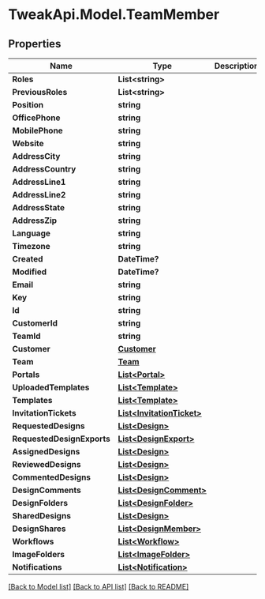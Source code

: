 # TweakApi.Model.TeamMember
## Properties

Name | Type | Description | Notes
------------ | ------------- | ------------- | -------------
**Roles** | **List&lt;string&gt;** |  | 
**PreviousRoles** | **List&lt;string&gt;** |  | [optional] 
**Position** | **string** |  | [optional] 
**OfficePhone** | **string** |  | [optional] 
**MobilePhone** | **string** |  | [optional] 
**Website** | **string** |  | [optional] 
**AddressCity** | **string** |  | [optional] 
**AddressCountry** | **string** |  | [optional] 
**AddressLine1** | **string** |  | [optional] 
**AddressLine2** | **string** |  | [optional] 
**AddressState** | **string** |  | [optional] 
**AddressZip** | **string** |  | [optional] 
**Language** | **string** |  | [optional] 
**Timezone** | **string** |  | [optional] 
**Created** | **DateTime?** |  | [optional] 
**Modified** | **DateTime?** |  | [optional] 
**Email** | **string** |  | [optional] 
**Key** | **string** |  | [optional] 
**Id** | **string** |  | [optional] 
**CustomerId** | **string** |  | [optional] 
**TeamId** | **string** |  | [optional] 
**Customer** | [**Customer**](Customer.md) |  | [optional] 
**Team** | [**Team**](Team.md) |  | [optional] 
**Portals** | [**List&lt;Portal&gt;**](Portal.md) |  | [optional] 
**UploadedTemplates** | [**List&lt;Template&gt;**](Template.md) |  | [optional] 
**Templates** | [**List&lt;Template&gt;**](Template.md) |  | [optional] 
**InvitationTickets** | [**List&lt;InvitationTicket&gt;**](InvitationTicket.md) |  | [optional] 
**RequestedDesigns** | [**List&lt;Design&gt;**](Design.md) |  | [optional] 
**RequestedDesignExports** | [**List&lt;DesignExport&gt;**](DesignExport.md) |  | [optional] 
**AssignedDesigns** | [**List&lt;Design&gt;**](Design.md) |  | [optional] 
**ReviewedDesigns** | [**List&lt;Design&gt;**](Design.md) |  | [optional] 
**CommentedDesigns** | [**List&lt;Design&gt;**](Design.md) |  | [optional] 
**DesignComments** | [**List&lt;DesignComment&gt;**](DesignComment.md) |  | [optional] 
**DesignFolders** | [**List&lt;DesignFolder&gt;**](DesignFolder.md) |  | [optional] 
**SharedDesigns** | [**List&lt;Design&gt;**](Design.md) |  | [optional] 
**DesignShares** | [**List&lt;DesignMember&gt;**](DesignMember.md) |  | [optional] 
**Workflows** | [**List&lt;Workflow&gt;**](Workflow.md) |  | [optional] 
**ImageFolders** | [**List&lt;ImageFolder&gt;**](ImageFolder.md) |  | [optional] 
**Notifications** | [**List&lt;Notification&gt;**](Notification.md) |  | [optional] 

[[Back to Model list]](../README.md#documentation-for-models) [[Back to API list]](../README.md#documentation-for-api-endpoints) [[Back to README]](../README.md)

